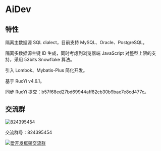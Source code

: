 # AiDev

## 特性

隔离主数据源 SQL dialect，目前支持 MySQL、Oracle、PostgreSQL。

隔离多数据源主键 ID 生成，同时考虑到浏览器端 JavaScript 对整型上限的支持，采用 53bits Snowflake 算法。

引入 Lombok、Mybatis-Plus 简化开发。

基于 RuoYi v4.6.1。

同步 RuoYi 提交：b57f68ed27bd69944aff82cb30b9bae7e8cd477c。

## 交流群

![824395454](https://gitee.com/foryli/PicBed/raw/master/images/AiDev/824395454.png) 

交流群号：824395454

<a target="_blank" href="https://qm.qq.com/cgi-bin/qm/qr?k=-TCwvZIDftQRmogqHl9KfFSqf9yDhzLn&jump_from=webapi"><img border="0" src="//pub.idqqimg.com/wpa/images/group.png" alt="爱开发框架交流群" title="爱开发框架交流群"></a> 

